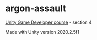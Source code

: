 # argon-assault
[Unity Game Developer course](https://relxlearning.udemy.com/course/unitycourse2/) - section 4

Made with Unity version 2020.2.5f1
